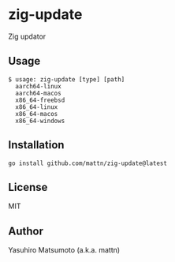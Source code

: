 # zig-update

Zig updator

## Usage

```
$ usage: zig-update [type] [path]
  aarch64-linux
  aarch64-macos
  x86_64-freebsd
  x86_64-linux
  x86_64-macos
  x86_64-windows
```

## Installation

```
go install github.com/mattn/zig-update@latest
```

## License

MIT

## Author

Yasuhiro Matsumoto (a.k.a. mattn)
